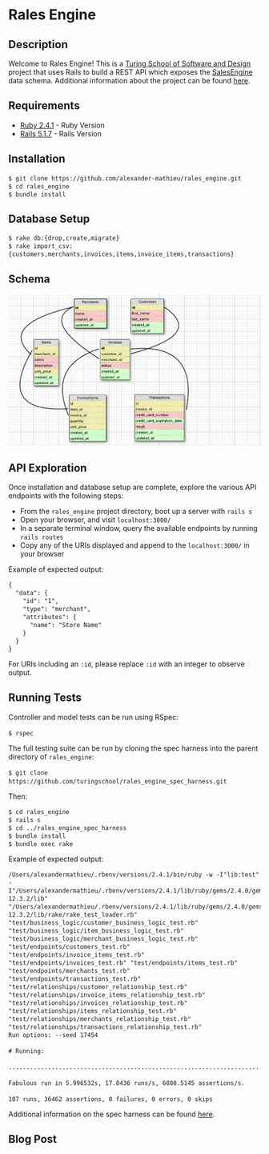 # Rales Engine

## Description
Welcome to Rales Engine!  This is a [Turing School of Software and Design](https://turing.io/) project that uses Rails to build a REST API which exposes the [SalesEngine](https://github.com/turingschool-examples/sales_engine/tree/master/data) data schema.  Additional information about the project can be found <a href="https://backend.turing.io/module3/projects/rails_engine#learning-goals">here</a>.

## Requirements
 * [Ruby 2.4.1](https://www.ruby-lang.org/en/downloads/) - Ruby Version
 * [Rails 5.1.7](https://rubyonrails.org/) - Rails Version

## Installation
```
$ git clone https://github.com/alexander-mathieu/rales_engine.git
$ cd rales_engine
$ bundle install
```

## Database Setup
```
$ rake db:{drop,create,migrate}
$ rake import_csv:{customers,merchants,invoices,items,invoice_items,transactions}
```

## Schema
![Rales Engine Schema](/rales_engine_schema.png?raw=true "Rales Engine Schema")

## API Exploration
Once installation and database setup are complete, explore the various API endpoints with the following steps:

 * From the `rales_engine` project directory, boot up a server with `rails s`
 * Open your browser, and visit `localhost:3000/`
 * In a separate terminal window, query the available endpoints by running `rails routes`
 * Copy any of the URIs displayed and append to the `localhost:3000/` in your browser

Example of expected output:
```
{
  "data": {
    "id": "1",
    "type": "merchant",
    "attributes": {
      "name": "Store Name"
    }
  }
}
```

For URIs including an `:id`, please replace `:id` with an integer to observe output.

## Running Tests
Controller and model tests can be run using RSpec:

`$ rspec`

The full testing suite can be run by cloning the spec harness into the parent directory of `rales_engine`:

`$ git clone https://github.com/turingschool/rales_engine_spec_harness.git`

Then:
```
$ cd rales_engine
$ rails s
$ cd ../rales_engine_spec_harness
$ bundle install
$ bundle exec rake
```

Example of expected output:
```
/Users/alexandermathieu/.rbenv/versions/2.4.1/bin/ruby -w -I"lib:test" -I"/Users/alexandermathieu/.rbenv/versions/2.4.1/lib/ruby/gems/2.4.0/gems/rake-12.3.2/lib" "/Users/alexandermathieu/.rbenv/versions/2.4.1/lib/ruby/gems/2.4.0/gems/rake-12.3.2/lib/rake/rake_test_loader.rb" "test/business_logic/customer_business_logic_test.rb" "test/business_logic/item_business_logic_test.rb" "test/business_logic/merchant_business_logic_test.rb" "test/endpoints/customers_test.rb" "test/endpoints/invoice_items_test.rb" "test/endpoints/invoices_test.rb" "test/endpoints/items_test.rb" "test/endpoints/merchants_test.rb" "test/endpoints/transactions_test.rb" "test/relationships/customer_relationship_test.rb" "test/relationships/invoice_items_relationship_test.rb" "test/relationships/invoices_relationship_test.rb" "test/relationships/items_relationship_test.rb" "test/relationships/merchants_relationship_test.rb" "test/relationships/transactions_relationship_test.rb"
Run options: --seed 17454

# Running:

...........................................................................................................

Fabulous run in 5.996532s, 17.8436 runs/s, 6080.5145 assertions/s.

107 runs, 36462 assertions, 0 failures, 0 errors, 0 skips
```

Additional information on the spec harness can be found <a href="https://github.com/turingschool/rales_engine_spec_harness">here</a>.

## Blog Post

